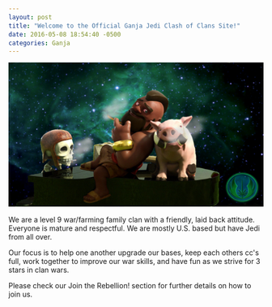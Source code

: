 ```yaml
---
layout: post
title: "Welcome to the Official Ganja Jedi Clash of Clans Site!"
date: 2016-05-08 18:54:40 -0500
categories: Ganja
---
```


![Sweet, sweet piano music](piano.jpg)

We are a level 9 war/farming family clan with a friendly, laid back attitude. Everyone is mature and respectful. We are mostly U.S. based but have Jedi from all over.   

Our focus is to help one another upgrade our bases, keep each others cc's full, work together to improve our war skills, and have fun as we strive for 3 stars in clan wars. 
 
Please check our Join the Rebellion! section for further details on how to join us. 
